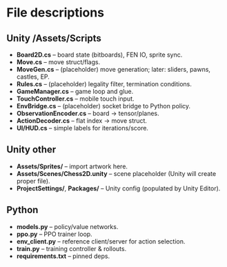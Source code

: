 ﻿# File descriptions

## Unity /Assets/Scripts
- **Board2D.cs** – board state (bitboards), FEN IO, sprite sync.
- **Move.cs** – move struct/flags.
- **MoveGen.cs** – (placeholder) move generation; later: sliders, pawns, castles, EP.
- **Rules.cs** – (placeholder) legality filter, termination conditions.
- **GameManager.cs** – game loop and glue.
- **TouchController.cs** – mobile touch input.
- **EnvBridge.cs** – (placeholder) socket bridge to Python policy.
- **ObservationEncoder.cs** – board -> tensor/planes.
- **ActionDecoder.cs** – flat index -> move struct.
- **UI/HUD.cs** – simple labels for iterations/score.

## Unity other
- **Assets/Sprites/** – import artwork here.
- **Assets/Scenes/Chess2D.unity** – scene placeholder (Unity will create proper file).
- **ProjectSettings/**, **Packages/** – Unity config (populated by Unity Editor).

## Python
- **models.py** – policy/value networks.
- **ppo.py** – PPO trainer loop.
- **env_client.py** – reference client/server for action selection.
- **train.py** – training controller & rollouts.
- **requirements.txt** – pinned deps.
